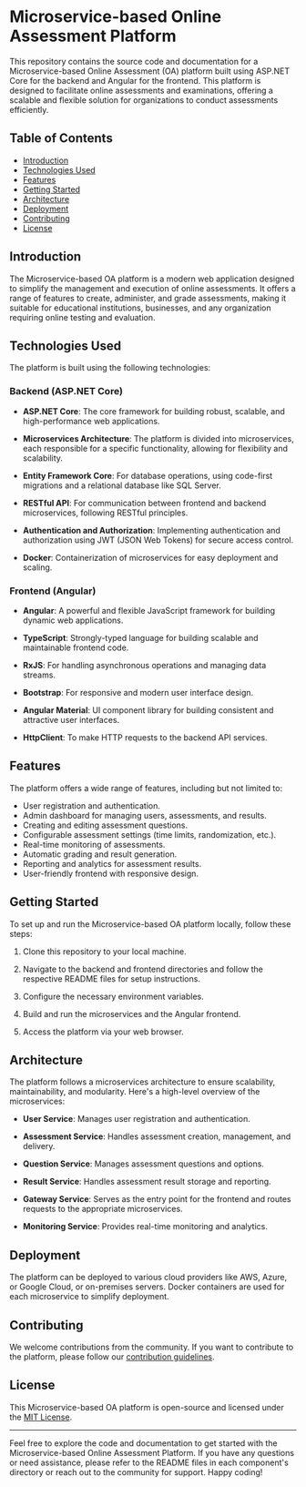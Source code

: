 # Microservice-based Online Assessment Platform

This repository contains the source code and documentation for a Microservice-based Online Assessment (OA) platform built using ASP.NET Core for the backend and Angular for the frontend. This platform is designed to facilitate online assessments and examinations, offering a scalable and flexible solution for organizations to conduct assessments efficiently.

## Table of Contents

- [Introduction](#introduction)
- [Technologies Used](#technologies-used)
- [Features](#features)
- [Getting Started](#getting-started)
- [Architecture](#architecture)
- [Deployment](#deployment)
- [Contributing](#contributing)
- [License](#license)

## Introduction

The Microservice-based OA platform is a modern web application designed to simplify the management and execution of online assessments. It offers a range of features to create, administer, and grade assessments, making it suitable for educational institutions, businesses, and any organization requiring online testing and evaluation.

## Technologies Used

The platform is built using the following technologies:

### Backend (ASP.NET Core)

- **ASP.NET Core**: The core framework for building robust, scalable, and high-performance web applications.

- **Microservices Architecture**: The platform is divided into microservices, each responsible for a specific functionality, allowing for flexibility and scalability.

- **Entity Framework Core**: For database operations, using code-first migrations and a relational database like SQL Server.

- **RESTful API**: For communication between frontend and backend microservices, following RESTful principles.

- **Authentication and Authorization**: Implementing authentication and authorization using JWT (JSON Web Tokens) for secure access control.

- **Docker**: Containerization of microservices for easy deployment and scaling.

### Frontend (Angular)

- **Angular**: A powerful and flexible JavaScript framework for building dynamic web applications.

- **TypeScript**: Strongly-typed language for building scalable and maintainable frontend code.

- **RxJS**: For handling asynchronous operations and managing data streams.

- **Bootstrap**: For responsive and modern user interface design.

- **Angular Material**: UI component library for building consistent and attractive user interfaces.

- **HttpClient**: To make HTTP requests to the backend API services.

## Features

The platform offers a wide range of features, including but not limited to:

- User registration and authentication.
- Admin dashboard for managing users, assessments, and results.
- Creating and editing assessment questions.
- Configurable assessment settings (time limits, randomization, etc.).
- Real-time monitoring of assessments.
- Automatic grading and result generation.
- Reporting and analytics for assessment results.
- User-friendly frontend with responsive design.

## Getting Started

To set up and run the Microservice-based OA platform locally, follow these steps:

1. Clone this repository to your local machine.

2. Navigate to the backend and frontend directories and follow the respective README files for setup instructions.

3. Configure the necessary environment variables.

4. Build and run the microservices and the Angular frontend.

5. Access the platform via your web browser.

## Architecture

The platform follows a microservices architecture to ensure scalability, maintainability, and modularity. Here's a high-level overview of the microservices:

- **User Service**: Manages user registration and authentication.

- **Assessment Service**: Handles assessment creation, management, and delivery.

- **Question Service**: Manages assessment questions and options.

- **Result Service**: Handles assessment result storage and reporting.

- **Gateway Service**: Serves as the entry point for the frontend and routes requests to the appropriate microservices.

- **Monitoring Service**: Provides real-time monitoring and analytics.

## Deployment

The platform can be deployed to various cloud providers like AWS, Azure, or Google Cloud, or on-premises servers. Docker containers are used for each microservice to simplify deployment.

## Contributing

We welcome contributions from the community. If you want to contribute to the platform, please follow our [contribution guidelines](CONTRIBUTING.md).

## License

This Microservice-based OA platform is open-source and licensed under the [MIT License](LICENSE).

---

Feel free to explore the code and documentation to get started with the Microservice-based Online Assessment Platform. If you have any questions or need assistance, please refer to the README files in each component's directory or reach out to the community for support. Happy coding!
